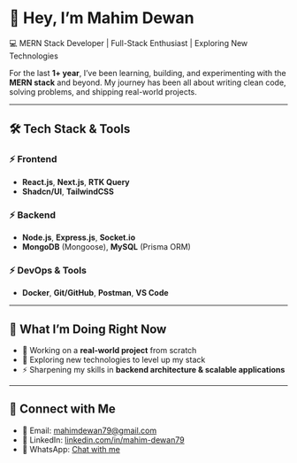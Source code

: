 # 👋 Hey, I’m Mahim Dewan

💻 MERN Stack Developer | Full-Stack Enthusiast | Exploring New Technologies  

For the last **1+ year**, I’ve been learning, building, and experimenting with the **MERN stack** and beyond. My journey has been all about writing clean code, solving problems, and shipping real-world projects.  

---

## 🛠️ Tech Stack & Tools  

### ⚡ Frontend
- **React.js**, **Next.js**, **RTK Query**
- **Shadcn/UI**, **TailwindCSS**

### ⚡ Backend
- **Node.js**, **Express.js**, **Socket.io**
- **MongoDB** (Mongoose), **MySQL** (Prisma ORM)

### ⚡ DevOps & Tools
- **Docker**, **Git/GitHub**, **Postman**, **VS Code**

---

## 📌 What I’m Doing Right Now
- 🔭 Working on a **real-world project** from scratch  
- 🌱 Exploring new technologies to level up my stack  
- ⚡ Sharpening my skills in **backend architecture & scalable applications**  

---


## 🤝 Connect with Me  
- 📧 Email: mahimdewan79@gmail.com  
- 💼 LinkedIn: [linkedin.com/in/mahim-dewan79](https://www.linkedin.com/in/mahim-dewan79/)  
- 💬 WhatsApp: [Chat with me](https://wa.me/8801568517556)  


